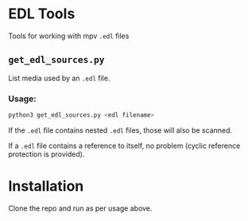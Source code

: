 # EDL Tools

Tools for working with mpv `.edl` files

## `get_edl_sources.py`

List media used by an `.edl` file.

### Usage:

```sh
python3 get_edl_sources.py <edl filename>
```

If the `.edl` file contains nested `.edl` files, those will also be scanned. 

If a `.edl` file contains a reference to itself, no problem (cyclic reference protection is provided).

# Installation

Clone the repo and run as per usage above.
